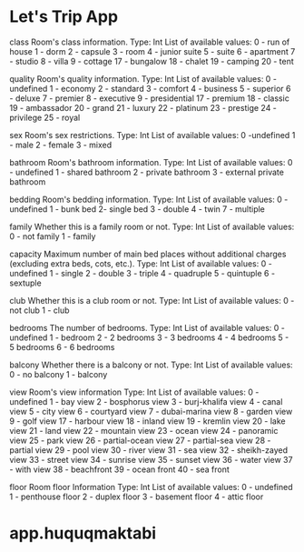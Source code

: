 # Let's Trip App

class
Room's class information.
Type: Int
List of available values:
0 - run of house
1 - dorm
2 - capsule
3 - room
4 - junior suite
5 - suite
6 - apartment
7 - studio
8 - villa
9 - cottage
17 - bungalow
18 - chalet
19 - camping
20 - tent

quality
Room's quality information.
Type: Int
List of available values:
0 - undefined
1 - economy
2 - standard
3 - comfort
4 - business
5 - superior
6 - deluxe
7 - premier
8 - executive
9 - presidential
17 - premium
18 - classic
19 - ambassador
20 - grand
21 - luxury
22 - platinum
23 - prestige
24 - privilege
25 - royal

sex
Room's sex restrictions.
Type: Int
List of available values:
0 -undefined
1 - male
2 - female
3 - mixed

bathroom
Room's bathroom information.
Type: Int
List of available values:
0 - undefined
1 - shared bathroom
2 - private bathroom
3 - external private bathroom

bedding
Room's bedding information.
Type: Int
List of available values:
0 - undefined
1 - bunk bed
2- single bed
3 - double
4 - twin
7 - multiple

family
Whether this is a family room or not.
Type: Int
List of available values:
0 - not family
1 - family

capacity
Maximum number of main bed places without additional
charges (excluding extra beds, cots, etc.).
Type: Int
List of available values:
0 - undefined
1 - single
2 - double
3 - triple
4 - quadruple
5 - quintuple
6 - sextuple

club
Whether this is a club room or not.
Type: Int
List of available values:
0 - not club
1 - club

bedrooms
The number of bedrooms.
Type: Int
List of available values:
0 - undefined
1 - bedroom
2 - 2 bedrooms
3 - 3 bedrooms
4 - 4 bedrooms
5 - 5 bedrooms
6 - 6 bedrooms

balcony
Whether there is a balcony or not.
Type: Int
List of available values:
0 - no balcony
1 - balcony

view
Room's view information
Type: Int
List of available values:
0 - undefined
1 - bay view
2 - bosphorus view
3 - burj-khalifa view
4 - canal view
5 - city view
6 - courtyard view
7 - dubai-marina view
8 - garden view
9 - golf view
17 - harbour view
18 - inland view
19 - kremlin view
20 - lake view
21 - land view
22 - mountain view
23 - ocean view
24 - panoramic view
25 - park view
26 - partial-ocean view
27 - partial-sea view
28 - partial view
29 - pool view
30 - river view
31 - sea view
32 - sheikh-zayed view
33 - street view
34 - sunrise view
35 - sunset view
36 - water view
37 - with view
38 - beachfront
39 - ocean front
40 - sea front

floor
Room floor Information
Type: Int
List of available values:
0 - undefined
1 - penthouse floor
2 - duplex floor
3 - basement floor
4 - attic floor
# app.huquqmaktabi
